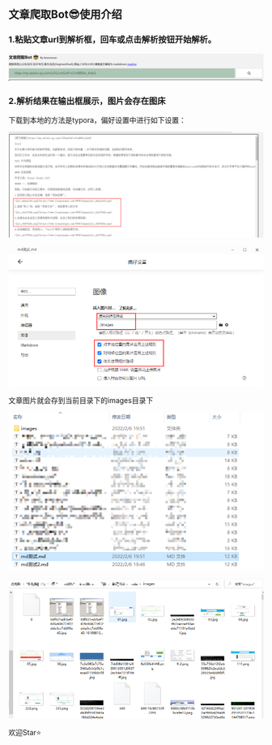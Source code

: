 

## 文章爬取Bot😎使用介绍



### 1.粘贴文章url到解析框，回车或点击解析按钮开始解析。

![image-20220207111656516](images/image-20220207111656516.png)



### 2.解析结果在输出框展示，图片会存在图床

下载到本地的方法是typora，偏好设置中进行如下设置：



![image-20220207111853384](images/image-20220207111853384.png)

![image-20220207111429233](images/image-20220207111429233.png)

文章图片就会存到当前目录下的images目录下

![image-20220207112158088](images/image-20220207112158088.png)

![image-20220207112227198](images/image-20220207112227198.png)





欢迎Star⭐